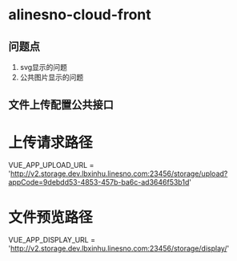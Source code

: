 # alinesno-cloud-front

## 问题点

1. svg显示的问题
2. 公共图片显示的问题

## 文件上传配置公共接口
# 上传请求路径
VUE_APP_UPLOAD_URL = 'http://v2.storage.dev.lbxinhu.linesno.com:23456/storage/upload?appCode=9debdd53-4853-457b-ba6c-ad3646f53b1d'

# 文件预览路径
VUE_APP_DISPLAY_URL = 'http://v2.storage.dev.lbxinhu.linesno.com:23456/storage/display/'